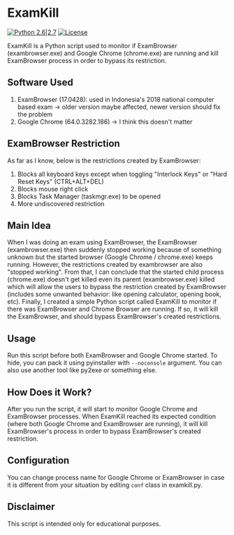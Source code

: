 # ExamKill
[![Python 2.6|2.7](https://img.shields.io/badge/python-2.6|2.7-yellow.svg)](https://www.python.org/) [![License](https://img.shields.io/badge/license-GPLv3-red.svg)](https://raw.githubusercontent.com/p4kl0nc4t/f609-brute/master/LICENSE)

ExamKill is a Python script used to monitor if ExamBrowser (exambrowser.exe) and Google Chrome (chrome.exe) are running and kill ExamBrowser process in order to bypass its restriction. 

## Software Used
1. ExamBrowser (17.0428): used in Indonesia's 2018 national computer based exam -> older version maybe affected, newer version should fix the problem
2. Google Chrome (64.0.3282.186) -> I think this doesn't matter

## ExamBrowser Restriction
As far as I know, below is the restrictions created by ExamBrowser:
1. Blocks all keyboard keys except when toggling "Interlock Keys" or "Hard Reset Keys" (CTRL+ALT+DEL)
2. Blocks mouse right click
3. Blocks Task Manager (taskmgr.exe) to be opened
4. More undiscovered restriction

## Main Idea
When I was doing an exam using ExamBrowser, the ExamBrowser (exambrowser.exe) then suddenly stopped working because of something unknown but the started browser (Google Chrome / chrome.exe) keeps running. However, the restrictions created by exambrowser are also "stopped working". From that, I can conclude that the started child process (chrome.exe) doesn't get killed even its parent (exambrowser.exe) killed which will allow the users to bypass the restriction created by ExamBrowser (includes some unwanted behavior: like opening calculator, opening book, etc). Finally, I created a simple Python script called ExamKill to monitor if there was ExamBrowser and Chrome Browser are running. If so, it will kill the ExamBrowser, and should bypass ExamBrowser's created restrictions.

## Usage
Run this script before both ExamBrowser and Google Chrome started. To hide, you can pack it using pyinstaller with ```--noconsole``` argument. You can also use another tool like py2exe or something else. 

## How Does it Work?
After you run the script, it will start to monitor Google Chrome and ExamBrowser processes. When ExamKill reached its expected condition (where both Google Chrome and ExamBrowser are running), it will kill ExamBrowser's process in order to bypass ExamBrowser's created restriction.

## Configuration
You can change process name for Google Chrome or ExamBrowser in case it is different from your situation by editing ```conf``` class in examkill.py.

## Disclaimer
This script is intended only for educational purposes.
